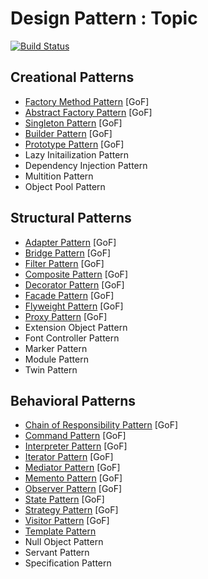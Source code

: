 # Design Pattern : Topic

[![Build Status](https://travis-ci.org/iphayao/design-pattern-wiki.svg?branch=master)](https://travis-ci.org/iphayao/design-patterns)

## Creational Patterns
* [Factory Method Pattern](https://github.com/iphayao/design-pattern-wiki/tree/master/creational) [GoF]
* [Abstract Factory Pattern](https://github.com/iphayao/design-pattern-wiki/tree/master/creational/abstract-factory) [GoF]
* [Singleton Pattern](https://github.com/iphayao/design-pattern-wiki/tree/master/creational/singleton) [GoF]
* [Builder Pattern](https://github.com/iphayao/design-pattern-wiki/tree/master/creational/builder) [GoF]
* [Prototype Pattern](https://github.com/iphayao/design-pattern-wiki/tree/master/creational/prototype) [GoF]
* Lazy Initailization Pattern
* Dependency Injection Pattern
* Multition Pattern
* Object Pool Pattern

## Structural Patterns
* [Adapter Pattern](https://github.com/iphayao/design-pattern-wiki/tree/master/structural/adapter) [GoF]
* [Bridge Pattern](https://github.com/iphayao/design-pattern-wiki/tree/master/structural/bridge) [GoF]
* [Filter Pattern](https://github.com/iphayao/design-patterns/tree/master/structural/filter) [GoF]
* [Composite Pattern](https://github.com/iphayao/design-patterns/tree/master/structural/composite) [GoF]
* [Decorator Pattern](https://github.com/iphayao/design-patterns/tree/master/structural/decorator) [GoF]
* [Facade Pattern](https://github.com/iphayao/design-patterns/tree/master/structural/facade) [GoF]
* [Flyweight Pattern](https://github.com/iphayao/design-patterns/tree/master/structural/flyweight) [GoF]
* [Proxy Pattern](https://github.com/iphayao/design-patterns/tree/master/structural/proxy) [GoF]
* Extension Object Pattern
* Font Controller Pattern
* Marker Pattern
* Module Pattern
* Twin Pattern

## Behavioral Patterns
* [Chain of Responsibility Pattern](https://github.com/iphayao/design-patterns/tree/master/behavioral/chain-of-responsibility) [GoF]
* [Command Pattern](https://github.com/iphayao/design-patterns/tree/master/behavioral/command) [GoF]
* [Interpreter Pattern](https://github.com/iphayao/design-patterns/tree/master/behavioral/interpreter) [GoF]
* [Iterator Pattern](https://github.com/iphayao/design-patterns/tree/master/behavioral/iterator) [GoF]
* [Mediator Pattern](https://github.com/iphayao/design-patterns/tree/master/behavioral/mediator) [GoF]
* [Memento Pattern](https://github.com/iphayao/design-patterns/tree/master/behavioral/memento) [GoF]
* [Observer Pattern](https://github.com/iphayao/design-patterns/tree/master/behavioral/observer) [GoF]
* [State Pattern](https://github.com/iphayao/design-patterns/tree/master/behavioral/state) [GoF]
* [Strategy Pattern](https://github.com/iphayao/design-patterns/tree/master/behavioral/strategy) [GoF]
* [Visitor Pattern](https://github.com/iphayao/design-patterns/tree/master/behavioral/visitor) [GoF]
* [Template Pattern](https://github.com/iphayao/design-patterns/tree/master/behavioral/template)
* Null Object Pattern
* Servant Pattern
* Specification Pattern
